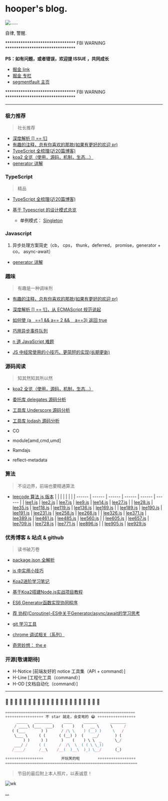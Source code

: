 # hooper's blog.

![......](./resource/bg.png)

自律, 警醒.

******************************** FBI WARNING ********************************

__PS：如有问题，或者错误，欢迎提 ISSUE ，共同成长__

- [掘金 link](https://juejin.im/user/58f06f7a5c497d006c7bc766/shares)
- [掘金 专栏](https://juejin.im/user/58f06f7a5c497d006c7bc766/posts)
- [segmentfault 主页](https://segmentfault.com/u/hooperhu)

******************************** FBI WARNING ********************************

----


### 极力推荐

> 社长推荐

- [深度解析 [] == ![]](./interesting/in5.md)
- [有趣的注释，总有你喜欢的那款(如果有更好的欢迎 pr)](./interesting/hehe.js)
- [TypeScript 全梳理(近20篇博客)](./TS/readme.md)
- [koa2 全览（使用，源码，机制，生态...）](./source/koa2/readme.md)
- [generator 详解](./js/syncAndAsync/generator/readme.md)



### TypeScript

> 精品

- [TypeScript 全梳理(近20篇博客)](./TS/readme.md)

- [基于 Typescript 的设计模式总览](./design/pattern/readme.md)
    - 单例模式： [Singleton](./design/pattern/singleton/readme.md)



### Javascript


1. 异步处理方案简史（cb， cps， thunk，deferred， promise，generator + co， async-await）

- [generator 详解](./js/syncAndAsync/generator/readme.md)




### 趣味

> 有趣是一种调味剂

- [有趣的注释，总有你喜欢的那款(如果有更好的欢迎 pr)](./interesting/hehe.js)
- [深度解析 [] == ![]，从 ECMAScript 规范说起](./interesting/in5.md)
- [如何使 (aﾠ==1 && a== 2 && ﾠa==3) 返回 true](./interesting/in1.md)

- [巧用异步事件队列](./interesting/in2.md)
- [n 道 JavaScript 难题](./interesting/in3.md)
- [JS 中经常使用的小技巧，更简短的实现(长期更新)](./interesting/in4.md)




### 源码阅读

> 知其然知其所以然

- [koa2 全览（使用，源码，机制，生态...）](./source/koa2/readme.md)

- [委托库 delegates 源码分析](./source/delegates/readme.md)
- [工具库 Underscore 源码分析](./source/Underscore.js/readme.md)
- [工具库 lodash 源码分析](./source/Lodash/readme.md)

- CO
- module[amd,cmd,umd]
- Ramdajs
- reflect-metadata



### 算法

> 不设边界，前端也要精通算法

- [leecode 算法 js 版本](./algorithm/leecode/readme.md)
    |  |  |  |  |  |  |
    | ------ | ------ | ------ | ------ | ------ | ------ |
    | [lee1.js](./lee1.js) | [lee2.js](./lee2.js) | [lee7.js](./lee7.js) | [lee9.js](./lee9.js) | [lee14.js](./lee14.js) | [lee27.js](./lee27.js) |
    | [lee28.js](./lee28.js) | [lee35.js](./lee35.js) | [lee118.js](./lee118.js) | [lee119.js](./lee119.js) | [lee136.js](./lee136.js) | [lee169.js](./lee169.js) |
    | [lee189.js](./lee189.js) | [lee190.js](./lee190.js) | [lee191.js](./lee191.js) | [lee231.js](./lee231.js) | [lee258.js](./lee258.js) | [lee268.js](./lee268.js) |
    | [lee326.js](./lee326.js) | [lee371.js](./lee371.js) | [lee389.js](./lee389.js) | [lee461.js](./lee461.js) | [lee485.js](./lee485.js) | [lee560.js](./lee560.js) |
    | [lee605.js](./lee605.js) | [lee657.js](./lee657.js) | [lee709.js](./lee709.js) | [lee728.js](./lee728.js) | [lee771.js](./lee771.js) | [lee896.js](./lee896.js) |
    | [lee905.js](./lee905.js) | [lee929.js](./lee929.js)



### 优秀博客 & 站点 & github

> 读书破万卷

- [package.json 全解析](https://www.cnblogs.com/tzyy/p/5193811.html?from=https://github.com/HCThink/h-blog)

- [js 中实用小技巧](https://segmentfault.com/a/1190000012405845?from=https://github.com/HCThink/h-blog)

- [Koa2进阶学习笔记](https://github.com/chenshenhai/koa2-note?from=https://github.com/HCThink/h-blog)
- [基于Koa2搭建Node.js实战项目教程](https://github.com/ikcamp/koa2-tutorial?from=https://github.com/HCThink/h-blog)

- [ES6 Generator函数实现协同程序](https://github.com/Jocs/jocs.github.io/issues/12?from=https://github.com/HCThink/h-blog)
- [荐 协程(Coroutine)-ES中关于Generator/async/await的学习思考](https://blog.csdn.net/shenlei19911210/article/details/61194617?from=https://github.com/HCThink/h-blog)

- [git 学习工具](https://learngitbranching.js.org/?demo&from=https://github.com/HCThink/h-blog)
- [chrome 调试相关（系列）](https://juejin.im/post/5c0ee12551882545e24ef291?utm_source=gold_browser_extension&from=https://github.com/HCThink/h-blog)

- [奇思妙想： the e](https://github.com/eeeeeeeeeeeeeeeeeeeeeeeeeeeeeeee/eeeeeeeeeeeeeeeeeeeeeeeeeeeeeeeeeeeeeeeeeeeeeeeeeeeeeeeeeeeeeeeeeeeeeeeeeeeeeeeeeeeeeeeeeeeeeeeeeeee/blob/eeeeeeeeeeeeeeeeeeeeeeee/e.py?from=https://github.com/HCThink/h-blog)




### 开源[敬请期待]

- H-Notice [前端友好的 notice 工具集（API + command）]
- H-Line [工程化工具（command）]
- H-OD [文档自动化（command）]



---

### 🐳  🐳  🐳  🐳  🐳  🐳  🐳  🐳  🐳  🐳  🐳  🐳  🐳  🐳  🐳  🐳  🐳  🐳  🐳  🐳  🐳


```javascript
==========================================================
+++++++++++++++++ 不 star 就走，会变弯的 😂 +++++++++++++++++
     _____   ________     ____     ______      _______
    / ____\ (___  ___)   (    )   (   __ \     \     /
   ( (___       ) )      / /\ \    ) (__) )     \   /
    \___ \     ( (      ( (__) )  (    __/       ) (
        ) )     ) )      )    (    ) \ \  _      \_/
    ___/ /     ( (      /  /\  \  ( ( \ \_))      _
   /____/      /__\    /__(  )__\  )_) \__/      (_)

+++++++++++++++++        开玩笑的啦        +++++++++++++++++
===========================================================
```


> 节目的最后附上本人照片，以表诚意！

![wk](./resource/img/wk.png)

[...](./interesting/hehe.js)
